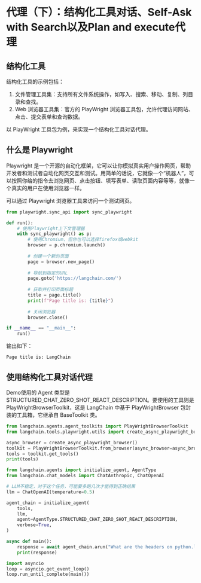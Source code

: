 # 代理（下）：结构化工具对话、Self-Ask with Search以及Plan and execute代理



## 结构化工具



结构化工具的示例包括：

1. 文件管理工具集：支持所有文件系统操作，如写入、搜索、移动、复制、列目录和查找。
2. Web 浏览器工具集：官方的 PlayWright 浏览器工具包，允许代理访问网站、点击、提交表单和查询数据。



以 PlayWright 工具包为例，来实现一个结构化工具对话代理。





## 什么是 Playwright



Playwright 是一个开源的自动化框架，它可以让你模拟真实用户操作网页，帮助开发者和测试者自动化网页交互和测试。用简单的话说，它就像一个“机器人”，可以按照你给的指令去浏览网页、点击按钮、填写表单、读取页面内容等等，就像一个真实的用户在使用浏览器一样。



可以通过 Playwright 浏览器工具来访问一个测试网页。



```python
from playwright.sync_api import sync_playwright

def run():
    # 使用Playwright上下文管理器
    with sync_playwright() as p:
        # 使用Chromium，但你也可以选择firefox或webkit
        browser = p.chromium.launch()
        
        # 创建一个新的页面
        page = browser.new_page()
        
        # 导航到指定的URL
        page.goto('https://langchain.com/')
        
        # 获取并打印页面标题
        title = page.title()
        print(f"Page title is: {title}")
        
        # 关闭浏览器
        browser.close()

if __name__ == "__main__":
    run()
```



输出如下：



```
Page title is: LangChain
```



## 使用结构化工具对话代理



Demo使用的 Agent 类型是 STRUCTURED_CHAT_ZERO_SHOT_REACT_DESCRIPTION。要使用的工具则是 PlayWrightBrowserToolkit，这是 LangChain 中基于 PlayWrightBrowser 包封装的工具箱，它继承自 BaseToolkit 类。





```python
from langchain.agents.agent_toolkits import PlayWrightBrowserToolkit
from langchain.tools.playwright.utils import create_async_playwright_browser

async_browser = create_async_playwright_browser()
toolkit = PlayWrightBrowserToolkit.from_browser(async_browser=async_browser)
tools = toolkit.get_tools()
print(tools)

from langchain.agents import initialize_agent, AgentType
from langchain.chat_models import ChatAnthropic, ChatOpenAI

# LLM不稳定，对于这个任务，可能要多跑几次才能得到正确结果
llm = ChatOpenAI(temperature=0.5)  

agent_chain = initialize_agent(
    tools,
    llm,
    agent=AgentType.STRUCTURED_CHAT_ZERO_SHOT_REACT_DESCRIPTION,
    verbose=True,
)

async def main():
    response = await agent_chain.arun("What are the headers on python.langchain.com?")
    print(response)

import asyncio
loop = asyncio.get_event_loop()
loop.run_until_complete(main())
```

